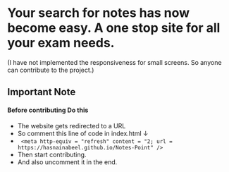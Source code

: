# Your search for notes has now become easy. A one stop site for all your exam needs.
(I have not implemented the responsiveness for small screens. So anyone can contribute to the project.)

## Important Note

#### Before contributing Do this 
- The website gets redirected to a URL
- So comment this line of code in index.html ↓
- ``` <meta http-equiv = "refresh" content = "2; url = https://hasnainabeel.github.io/Notes-Point" />```
- Then start contributing.
- And also uncomment it in the end.
